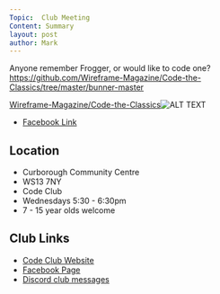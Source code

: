 ```yaml
---
Topic:  Club Meeting
Content: Summary
layout: post
author: Mark
---
```

Anyone remember Frogger, or would like to code one?
https://github.com/Wireframe-Magazine/Code-the-Classics/tree/master/bunner-master

[Wireframe-Magazine/Code-the-Classics](https://l.facebook.com/l.php?u=https%3A%2F%2Fgithub.com%2FWireframe-Magazine%2FCode-the-Classics%2Ftree%2Fmaster%2Fbunner-master&h=AT2Ki7Tbpnt58qH_yBgwI_bQNw5LfYyZrijjSkTpJr_g4oG9UiGB_kFdQAwLaLxgd8k4zMsaD9YS6gCQkuY9mOHyjbkxIBO2h1MoHen7erQQyxXvGEdcdr7lf9A5Bgz3&s=1)![ALT TEXT](https://external.fbhx6-1.fna.fbcdn.net/emg1/v/t13/10349656041546464755?url=https%3A%2F%2Fopengraph.githubassets.com%2F21854001198da7a933f855d73b94b712c451bcfffee47e11d3c9fa26106faad0%2FWireframe-Magazine%2FCode-the-Classics&fb_obo=1&utld=githubassets.com&stp=c0.5000x0.5000f_dst-emg0_p600x600_q75&ccb=13-1&oh=06_AbFFzIp04h5hFv7teVukjNF9kUTWYIDxRQWE9TsTt3H-IQ&oe=65287DAF&_nc_sid=e609ca)

* [Facebook Link](https://www.facebook.com/1481985248595237/posts/3797556867038052/)

## Location

* Curborough Community Centre
* WS13 7NY
* Code Club
* Wednesdays 5:30 - 6:30pm
* 7 - 15 year olds welcome

## Club Links

* [Code Club Website](https://lichfield-code-club.github.io/)
* [Facebook Page](https://www.facebook.com/LichfieldCoders)
* [Discord club messages](https://discord.gg/szz6xGK)
